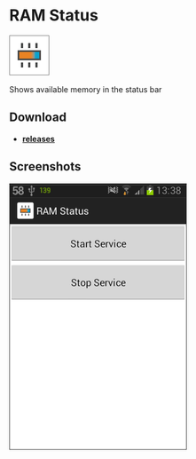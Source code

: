 # RAM Status

![Icon](_img/icon_.png)

Shows available memory in the status bar

## Download

- [**releases**](https://github.com/mortalis13/RAM-Status-Android/releases)

## Screenshots

![Image_1](_img/ramstatus-1_.png)<br>
